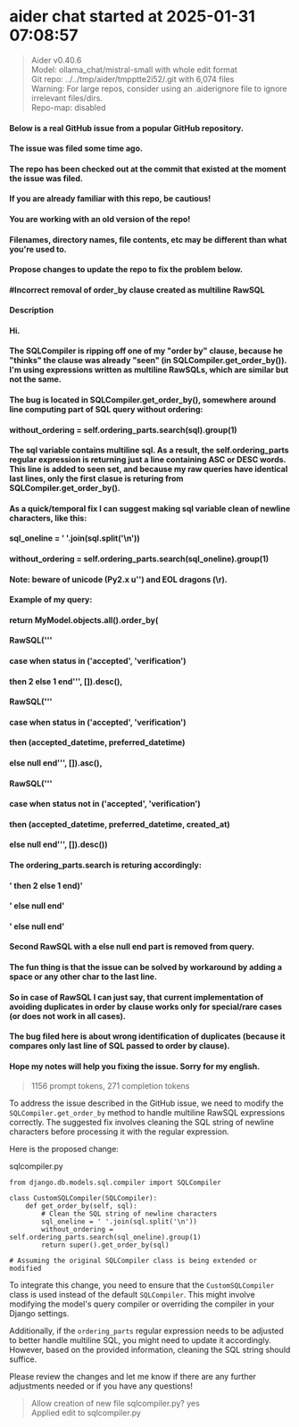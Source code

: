 
# aider chat started at 2025-01-31 07:08:57

> Aider v0.40.6  
> Model: ollama_chat/mistral-small with whole edit format  
> Git repo: ../../tmp/aider/tmpptte2i52/.git with 6,074 files  
> Warning: For large repos, consider using an .aiderignore file to ignore irrelevant files/dirs.  
> Repo-map: disabled  

#### Below is a real GitHub issue from a popular GitHub repository.  
#### The issue was filed some time ago.  
#### The repo has been checked out at the commit that existed at the moment the issue was filed.  
#### If you are already familiar with this repo, be cautious!  
#### You are working with an old version of the repo!  
#### Filenames, directory names, file contents, etc may be different than what you're used to.  
####   
#### Propose changes to update the repo to fix the problem below.  
####   
#### #Incorrect removal of order_by clause created as multiline RawSQL  
#### Description  
#### 	  
#### Hi.  
#### The SQLCompiler is ripping off one of my "order by" clause, because he "thinks" the clause was already "seen" (in SQLCompiler.get_order_by()). I'm using expressions written as multiline RawSQLs, which are similar but not the same.   
#### The bug is located in SQLCompiler.get_order_by(), somewhere around line computing part of SQL query without ordering:  
#### without_ordering = self.ordering_parts.search(sql).group(1)  
#### The sql variable contains multiline sql. As a result, the self.ordering_parts regular expression is returning just a line containing ASC or DESC words. This line is added to seen set, and because my raw queries have identical last lines, only the first clasue is returing from SQLCompiler.get_order_by().  
#### As a quick/temporal fix I can suggest making sql variable clean of newline characters, like this:  
#### sql_oneline = ' '.join(sql.split('\n'))  
#### without_ordering = self.ordering_parts.search(sql_oneline).group(1)  
#### Note: beware of unicode (Py2.x u'') and EOL dragons (\r).  
#### Example of my query:  
#### 	return MyModel.objects.all().order_by(  
#### 		RawSQL('''  
#### 			case when status in ('accepted', 'verification')  
#### 				 then 2 else 1 end''', []).desc(),  
#### 		RawSQL('''  
#### 			case when status in ('accepted', 'verification')  
#### 				 then (accepted_datetime, preferred_datetime)  
#### 				 else null end''', []).asc(),  
#### 		RawSQL('''  
#### 			case when status not in ('accepted', 'verification')  
#### 				 then (accepted_datetime, preferred_datetime, created_at)  
#### 				 else null end''', []).desc())  
#### The ordering_parts.search is returing accordingly:  
#### '				 then 2 else 1 end)'  
#### '				 else null end'  
#### '				 else null end'  
#### Second RawSQL with a				 else null end part is removed from query.  
#### The fun thing is that the issue can be solved by workaround by adding a space or any other char to the last line.   
#### So in case of RawSQL I can just say, that current implementation of avoiding duplicates in order by clause works only for special/rare cases (or does not work in all cases).   
#### The bug filed here is about wrong identification of duplicates (because it compares only last line of SQL passed to order by clause).  
#### Hope my notes will help you fixing the issue. Sorry for my english.  
> 1156 prompt tokens, 271 completion tokens  

To address the issue described in the GitHub issue, we need to modify the `SQLCompiler.get_order_by` method to handle multiline RawSQL expressions correctly. The suggested fix involves cleaning the SQL string of newline characters before processing it with the regular expression.

Here is the proposed change:

sqlcompiler.py
```
from django.db.models.sql.compiler import SQLCompiler

class CustomSQLCompiler(SQLCompiler):
    def get_order_by(self, sql):
        # Clean the SQL string of newline characters
        sql_oneline = ' '.join(sql.split('\n'))
        without_ordering = self.ordering_parts.search(sql_oneline).group(1)
        return super().get_order_by(sql)

# Assuming the original SQLCompiler class is being extended or modified
```

To integrate this change, you need to ensure that the `CustomSQLCompiler` class is used instead of the default `SQLCompiler`. This might involve modifying the model's query compiler or overriding the compiler in your Django settings.

Additionally, if the `ordering_parts` regular expression needs to be adjusted to better handle multiline SQL, you might need to update it accordingly. However, based on the provided information, cleaning the SQL string should suffice.

Please review the changes and let me know if there are any further adjustments needed or if you have any questions!

> Allow creation of new file sqlcompiler.py? yes  
> Applied edit to sqlcompiler.py  
